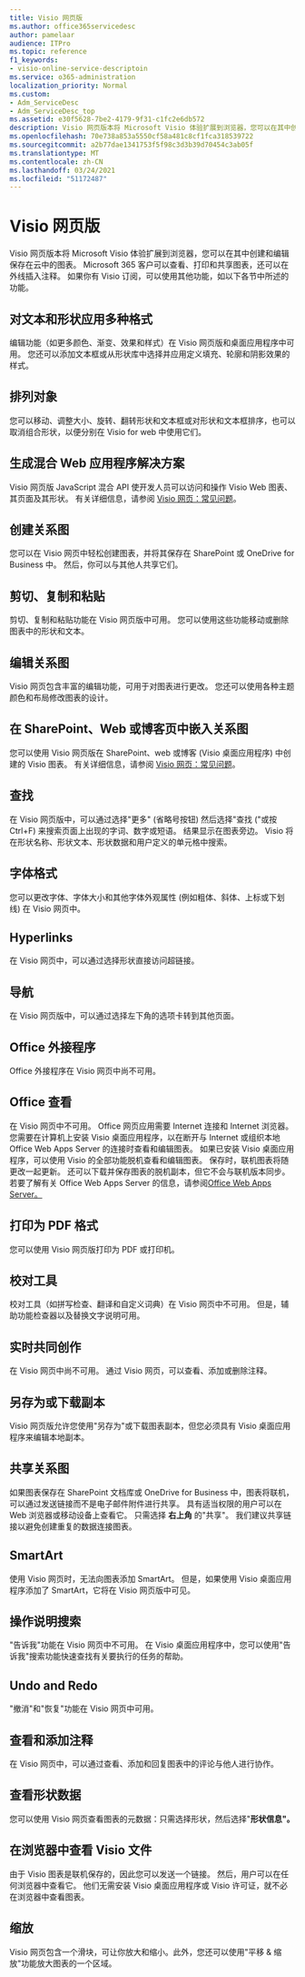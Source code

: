 ```yaml
---
title: Visio 网页版
ms.author: office365servicedesc
author: pamelaar
audience: ITPro
ms.topic: reference
f1_keywords:
- visio-online-service-descriptoin
ms.service: o365-administration
localization_priority: Normal
ms.custom:
- Adm_ServiceDesc
- Adm_ServiceDesc_top
ms.assetid: e30f5628-7be2-4179-9f31-c1fc2e6db572
description: Visio 网页版本将 Microsoft Visio 体验扩展到浏览器，您可以在其中创建和编辑保存在云中的图表。 Microsoft 365 客户可以查看、打印和共享图表，还可以在外线插入注释。
ms.openlocfilehash: 70e738a853a5550cf58a481c8cf1fca318539722
ms.sourcegitcommit: a2b77dae1341753f5f98c3d3b39d70454c3ab05f
ms.translationtype: MT
ms.contentlocale: zh-CN
ms.lasthandoff: 03/24/2021
ms.locfileid: "51172487"
---
```

# <a name="visio-for-the-web"></a>Visio 网页版

Visio 网页版本将 Microsoft Visio 体验扩展到浏览器，您可以在其中创建和编辑保存在云中的图表。 Microsoft 365 客户可以查看、打印和共享图表，还可以在外线插入注释。 如果你有 Visio 订阅，可以使用其他功能，如以下各节中所述的功能。
  
## <a name="apply-rich-formatting-to-text-and-shapes"></a>对文本和形状应用多种格式

编辑功能（如更多颜色、渐变、效果和样式）在 Visio 网页版和桌面应用程序中可用。 您还可以添加文本框或从形状库中选择并应用定义填充、轮廓和阴影效果的样式。
  
## <a name="arrange-objects"></a>排列对象

您可以移动、调整大小、旋转、翻转形状和文本框或对形状和文本框排序，也可以取消组合形状，以便分别在 Visio for web 中使用它们。
  
## <a name="build-mashup-solutions"></a>生成混合 Web 应用程序解决方案

Visio 网页版 JavaScript 混合 API 使开发人员可以访问和操作 Visio Web 图表、其页面及其形状。 有关详细信息，请参阅 [Visio 网页：常见问题](https://support.office.com/article/e6647040-2fca-42ec-9fa5-d16a4e39e0ee)。
  
## <a name="create-diagrams"></a>创建关系图

您可以在 Visio 网页中轻松创建图表，并将其保存在 SharePoint 或 OneDrive for Business 中。 然后，你可以与其他人共享它们。
  
## <a name="cut-copy-and-paste"></a>剪切、复制和粘贴

剪切、复制和粘贴功能在 Visio 网页版中可用。 您可以使用这些功能移动或删除图表中的形状和文本。
  
## <a name="edit-diagrams"></a>编辑关系图

Visio 网页包含丰富的编辑功能，可用于对图表进行更改。 您还可以使用各种主题颜色和布局修改图表的设计。
  
## <a name="embed-diagram-in-a-sharepoint-web-or-blog-page"></a>在 SharePoint、Web 或博客页中嵌入关系图

您可以使用 Visio 网页版在 SharePoint、web 或博客 (Visio 桌面应用程序) 中创建的 Visio 图表。 有关详细信息，请参阅 [Visio 网页：常见问题](https://support.office.com/article/e6647040-2fca-42ec-9fa5-d16a4e39e0ee)。
  
## <a name="find"></a>查找

在 Visio 网页版中，可以通过选择"更多" (省略号按钮) 然后选择"查找 ("或按 Ctrl+F) 来搜索页面上出现的字词、数字或短语。  结果显示在图表旁边。 Visio 将在形状名称、形状文本、形状数据和用户定义的单元格中搜索。
  
## <a name="font-formatting"></a>字体格式

您可以更改字体、字体大小和其他字体外观属性 (例如粗体、斜体、上标或下划线) 在 Visio 网页中。
  
## <a name="hyperlinks"></a>Hyperlinks

在 Visio 网页中，可以通过选择形状直接访问超链接。
  
## <a name="navigation"></a>导航

在 Visio 网页版中，可以通过选择左下角的选项卡转到其他页面。
  
## <a name="office-add-ins"></a>Office 外接程序

Office 外接程序在 Visio 网页中尚不可用。
  
## <a name="offline-viewing"></a>Office 查看

在 Visio 网页中不可用。 Office 网页应用需要 Internet 连接和 Internet 浏览器。 您需要在计算机上安装 Visio 桌面应用程序，以在断开与 Internet 或组织本地 Office Web Apps Server 的连接时查看和编辑图表。 如果已安装 Visio 桌面应用程序，可以使用 Visio 的全部功能脱机查看和编辑图表。 保存时，联机图表将随更改一起更新。 还可以下载并保存图表的脱机副本，但它不会与联机版本同步。 若要了解有关 Office Web Apps Server 的信息，请参阅[Office Web Apps Server。](/webappsserver/how-office-web-apps-work-on-premises-with-sharepoint-2013)
  
## <a name="print-to-pdf"></a>打印为 PDF 格式

您可以使用 Visio 网页版打印为 PDF 或打印机。
  
## <a name="proofing-tools"></a>校对工具

校对工具（如拼写检查、翻译和自定义词典）在 Visio 网页中不可用。 但是，辅助功能检查器以及替换文字说明可用。
  
## <a name="real-time-co-authoring"></a>实时共同创作

在 Visio 网页中尚不可用。 通过 Visio 网页，可以查看、添加或删除注释。
  
## <a name="save-as-or-download-a-copy"></a>另存为或下载副本

Visio 网页版允许您使用"另存为"或下载图表副本，但您必须具有 Visio 桌面应用程序来编辑本地副本。
  
## <a name="share-a-diagram"></a>共享关系图

如果图表保存在 SharePoint 文档库或 OneDrive for Business 中，图表将联机，可以通过发送链接而不是电子邮件附件进行共享。 具有适当权限的用户可以在 Web 浏览器或移动设备上查看它。 只需选择 **右上角** 的"共享"。 我们建议共享链接以避免创建重复的数据连接图表。
  
## <a name="smartart"></a>SmartArt

使用 Visio 网页时，无法向图表添加 SmartArt。 但是，如果使用 Visio 桌面应用程序添加了 SmartArt，它将在 Visio 网页版中可见。
  
## <a name="tell-me"></a>操作说明搜索

"告诉我"功能在 Visio 网页中不可用。 在 Visio 桌面应用程序中，您可以使用"告诉我"搜索功能快速查找有关要执行的任务的帮助。
  
## <a name="undo-and-redo"></a>Undo and Redo

"撤消"和"恢复"功能在 Visio 网页中可用。
  
## <a name="view-and-add-comments"></a>查看和添加注释

 在 Visio 网页中，可以通过查看、添加和回复图表中的评论与他人进行协作。 
  
## <a name="view-shape-data"></a>查看形状数据

您可以使用 Visio 网页查看图表的元数据：只需选择形状，然后选择"**形状信息"。**
  
## <a name="view-visio-files-in-the-browser"></a>在浏览器中查看 Visio 文件

由于 Visio 图表是联机保存的，因此您可以发送一个链接。 然后，用户可以在任何浏览器中查看它。 他们无需安装 Visio 桌面应用程序或 Visio 许可证，就不必在浏览器中查看图表。
  
## <a name="zoom"></a>缩放

Visio 网页包含一个滑块，可让你放大和缩小。此外，您还可以使用"平移 &amp; 缩放"功能放大图表的一个区域。
